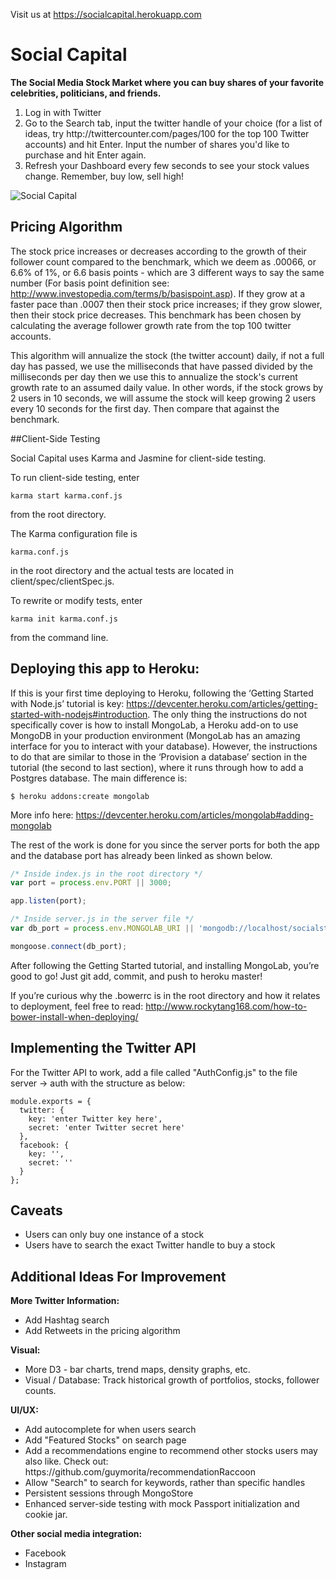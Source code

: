 Visit us at https://socialcapital.herokuapp.com
# Social Capital 

**The Social Media Stock Market where you can buy shares of your favorite celebrities, politicians, and friends.**

<ol>
<li>Log in with Twitter
<li>Go to the Search tab, input the twitter handle of your choice (for a list of ideas, try http://twittercounter.com/pages/100 for the top 100 Twitter accounts) and hit Enter. Input the number of shares you'd like to purchase and hit Enter again.
<li>Refresh your Dashboard every few seconds to see your stock values change. Remember, buy low, sell high!
</ol>

![Social Capital](http://g.recordit.co/RPri9iYyBq.gif)

## Pricing Algorithm

The stock price increases or decreases according to the growth of their follower count compared to the benchmark, which we deem as .00066, or 6.6% of 1%, or 6.6 basis points - which are 3 different ways to say the same number (For basis point definition see: http://www.investopedia.com/terms/b/basispoint.asp). If they grow at a faster pace than .0007 then their stock price increases; if they grow slower, then their stock price decreases. This benchmark has been chosen by calculating the average follower growth rate from the top 100 twitter accounts.

This algorithm will annualize the stock (the twitter account) daily, if not a full day has passed, we use the milliseconds that have passed divided by the milliseconds per day then we use this to annualize the stock's current growth rate to an assumed daily value. In other words, if the stock grows by 2 users in 10 seconds, we will assume the stock will keep growing 2 users every 10 seconds for the first day. Then compare that against the benchmark.

##Client-Side Testing

Social Capital uses Karma and Jasmine for client-side testing.

To run client-side testing, enter
```
karma start karma.conf.js
```
from the root directory.

The Karma configuration file is
```
karma.conf.js
```
in the root directory and the actual tests are located
in client/spec/clientSpec.js.

To rewrite or modify tests, enter
```
karma init karma.conf.js
```
from the command line.

## Deploying this app to Heroku:

If this is your first time deploying to Heroku, following the ‘Getting Started with Node.js’ tutorial is key: https://devcenter.heroku.com/articles/getting-started-with-nodejs#introduction. The only thing the instructions do not specifically cover is how to install MongoLab, a Heroku add-on to use MongoDB in your production environment (MongoLab has an amazing interface for you to interact with your database). However, the instructions to do that are similar to those in the ‘Provision a database’ section in the tutorial (the second to last section), where it runs through how to add a Postgres database. The main difference is:

```
$ heroku addons:create mongolab
```
More info here: 
https://devcenter.heroku.com/articles/mongolab#adding-mongolab 

The rest of the work is done for you since the server ports for both the app and the database port has already been linked as shown below.

```javascript
/* Inside index.js in the root directory */
var port = process.env.PORT || 3000;

app.listen(port);
```
```javascript
/* Inside server.js in the server file */
var db_port = process.env.MONGOLAB_URI || 'mongodb://localhost/socialstocks';

mongoose.connect(db_port);
```

After following the Getting Started tutorial, and installing MongoLab, you’re good to go! Just git add, commit, and push to heroku master!

If you’re curious why the .bowerrc is in the root directory and how it relates to deployment, feel free to read: http://www.rockytang168.com/how-to-bower-install-when-deploying/ 

## Implementing the Twitter API

For the Twitter API to work, add a file called "AuthConfig.js" to the file server -> auth with the structure as below:

```
module.exports = {   
  twitter: {   
    key: 'enter Twitter key here',    
    secret: 'enter Twitter secret here'   
  },   
  facebook: {    
    key: '',   
    secret: ''   
  }    
};
```

## Caveats
<ul>
<li> Users can only buy one instance of a stock
<li> Users have to search the exact Twitter handle to buy a stock
</ul>

## Additional Ideas For Improvement

**More Twitter Information:**
<ul>
<li> Add Hashtag search
<li> Add Retweets in the pricing algorithm
</ul>

**Visual:**
<ul>
<li> More D3 - bar charts, trend maps, density graphs, etc.
<li> Visual / Database: Track historical growth of portfolios, stocks, follower counts.
</ul>

**UI/UX:**
<ul>
<li> Add autocomplete for when users search
<li> Add "Featured Stocks" on search page
<li> Add a recommendations engine to recommend other stocks users may also like. Check out: https://github.com/guymorita/recommendationRaccoon
<li> Allow "Search" to search for keywords, rather than specific handles
<li> Persistent sessions through MongoStore
<li> Enhanced server-side testing with mock Passport initialization and cookie jar.
</ul>

**Other social media integration:**
<ul>
<li> Facebook
<li> Instagram
</ul>

